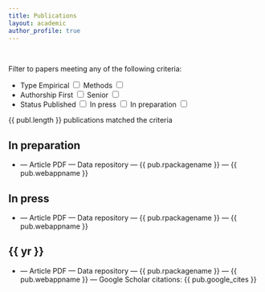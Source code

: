 ```yaml
---
title: Publications
layout: academic
author_profile: true
---
```


<!-- {% raw %} -->
<div id="app">
    <div>
      <p><br></p>
      <p style="width:60%;">
          <Slider
            v-model="yearslider.value"
            v-bind="yearslider"
          ></Slider>
      </p>
      <p>Filter to papers meeting any of the following criteria:</p>
      <ul>
        <li class="checkboxlist">
        Type
        <label class="container">Empirical
            <input type="checkbox" v-model="show.empirical">
            <span class="checkmark"></span>
        </label>
        <label class="container">Methods
            <input type="checkbox" v-model="show.methods">
            <span class="checkmark"></span>
        </label>
        </li>
        <li class="checkboxlist">
            Authorship
            <label class="container">First
                <input type="checkbox" v-model="show.first">
                <span class="checkmark"></span>
            </label>
            <label class="container">Senior
                <input type="checkbox" v-model="show.last">
                <span class="checkmark"></span>
            </label>
        </li>
        <li class="checkboxlist">
            Status
            <label class="container">Published
                <input type="checkbox" v-model="show.published">
                <span class="checkmark"></span>
            </label>
            <label class="container">In press
                <input type="checkbox" v-model="show.inpress">
                <span class="checkmark"></span>
            </label>
            <label class="container">In preparation
                <input type="checkbox" v-model="show.inprep">
                <span class="checkmark"></span>
            </label>
        </li>
      </ul>
      <p>{{ publ.length }} publications matched the criteria</p>
    </div>
    <div v-if="publ.filter(a => (a.status === 'inprep')).length > 0">
      <h2>In preparation</h2>
      <ul class="publist">
        <div v-for="pub in publ.filter(a => (a.status === 'inprep'))">
          <li class="publist" ><span v-html="pub.text"></span><span v-if="pub.preprint != ''"> &mdash; <a v-bind:href="pub.preprint">Article PDF</a></span><span v-if="pub.datarepo != ''"> &mdash; <a v-bind:href="pub.datarepo">Data repository</a></span><span v-if="pub.rpackagename != ''"> &mdash; <a v-bind:href="pub.rpackagelink">{{ pub.rpackagename }}</a></span><span v-if="pub.webappname != ''"> &mdash; <a v-bind:href="pub.webapplink">{{ pub.webappname }}</a></span><span v-if="pub.doi != ''">&nbsp;<div data-badge-popover="bottom" style="display: inline-block;" data-badge-type="4" v-bind:data-doi="pub.doi" data-hide-no-mentions="true" class="altmetric-embed"></div><br/><div class="scite-badge" v-bind:data-doi="pub.doi" data-layout="horizontal" data-show-zero="false" data-show-labels="false"></div></span></li>
        </div>
      </ul>
    </div>
    <div v-if="publ.filter(a => (a.status === 'inpress')).length > 0">
      <h2>In press</h2>
      <ul class="publist">
        <div v-for="pub in publ.filter(a => (a.status === 'inpress'))">
          <li class="publist" ><span v-html="pub.text"></span><span v-if="pub.preprint != ''"> &mdash; <a v-bind:href="pub.preprint">Article PDF</a></span><span v-if="pub.datarepo != ''"> &mdash; <a v-bind:href="pub.datarepo">Data repository</a></span><span v-if="pub.rpackagename != ''"> &mdash; <a v-bind:href="pub.rpackagelink">{{ pub.rpackagename }}</a></span><span v-if="pub.webappname != ''"> &mdash; <a v-bind:href="pub.webapplink">{{ pub.webappname }}</a></span><span v-if="pub.doi != ''">&nbsp;<div data-badge-popover="bottom" style="display: inline-block;" data-badge-type="4" v-bind:data-doi="pub.doi" data-hide-no-mentions="true" class="altmetric-embed"></div><br/><div class="scite-badge" v-bind:data-doi="pub.doi" data-layout="horizontal" data-show-zero="false" data-show-labels="false"></div></span></li>
        </div>
      </ul>
    </div>
    <div v-for="yr in [...new Set(publ.map(a => a.year))].sort().reverse()">
      <div v-if="publ.filter(a => (a.year === yr && a.status === 'published')).length > 0">
        <h2>{{ yr }}</h2>
        <ul class="publist">
          <div v-for="pub in publ.filter(a => (a.year === yr && a.status === 'published'))">
            <li class="publist" ><span v-html="pub.text"></span><span v-if="pub.preprint != ''"> &mdash; <a v-bind:href="pub.preprint">Article PDF</a></span><span v-if="pub.datarepo != ''"> &mdash; <a v-bind:href="pub.datarepo">Data repository</a></span><span v-if="pub.rpackagename != ''"> &mdash; <a v-bind:href="pub.rpackagelink">{{ pub.rpackagename }}</a></span><span v-if="pub.webappname != ''"> &mdash; <a v-bind:href="pub.webapplink">{{ pub.webappname }}</a></span><span v-if="pub.google_cites != ''"> &mdash; Google Scholar citations: {{ pub.google_cites }}</span><span v-if="pub.doi != ''">&nbsp;<div data-badge-popover="bottom" style="display: inline-block;" data-badge-type="4" v-bind:data-doi="pub.doi" data-hide-no-mentions="true" class="altmetric-embed"></div></span></li>
          </div>
        </ul>
      </div>
    </div>
</div>
<!-- {% endraw %} -->

<script>
// publication list
var p = [
        {% for ms in site.data.publications %}{
          "id": "{{ ms.id }}",
          "text": "{{ ms.text }}",  
          "year": {{ ms.year }},
          "type": "{{ ms.type }}",
          "authorship": "{{ ms.authorship }}",
          "status": "{{ ms.status }}",
          "preprint": "{{ ms.preprint }}",
          "datarepo": "{{ ms.datarepo }}",
          "rpackagename": "{{ ms.rpackagename }}",
          "rpackagelink": "{{ ms.rpackagelink }}",
          "webappname": "{{ ms.webappname }}",
          "webapplink": "{{ ms.webapplink }}",
          "doi": "{{ ms.doi }}",
          "google_id": "{{ ms.google_id }}",
          "google_cites": "{{ ms.google_cites }}"
        }{% unless forloop.last %},{% endunless %}
      {% endfor %}];
// unique years
var yrs = [...new Set(p.map(a => a.year))].sort().reverse();
//vue app
const app = Vue.createApp({
  data: () => ({
    yearslider: {
      value: [Math.min(...yrs), Math.max(...yrs)],
      min: Math.min(...yrs),
      max: Math.max(...yrs),
    },
    pubs: p,
    allyears: yrs,
    show: {
      empirical: true,
      methods: true,
      first: true,
      last: true,
      published: true,
      inpress: true,
      inprep: true,
    },
  }),
  computed: {
    publ: function () {
        var x = [];
        for (i = 0; i < this.pubs.length; i++) {
            let add = false;
            // type
            if (this.show.empirical && this.pubs[i].type == "empirical")
                add = true;
            if (this.show.methods && this.pubs[i].type == "methods")
                add = true;
            // authorship
            if (this.show.first && this.pubs[i].authorship == "first")
                add = true;
            if (this.show.last && this.pubs[i].authorship == "last")
                add = true;
            // status
            if (this.show.published && this.pubs[i].status == "published")
                add = true;
            if (this.show.inpress && this.pubs[i].status == "inpress")
                add = true;
            if (this.show.inprep && this.pubs[i].status == "inprep")
                add = true;
            if (add) {
                if (this.pubs[i].year < this.yearslider.value[0]) {
                    add = false;
                }
                if (this.pubs[i].year > this.yearslider.value[1]) {
                    add = false;
                }
            }
            if (add)
                x.push(this.pubs[i]);
        }
        return x
    }
  }
})
// slider component
app.component('Slider', VueformSlider)
const vm = app.mount('#app')
</script>
